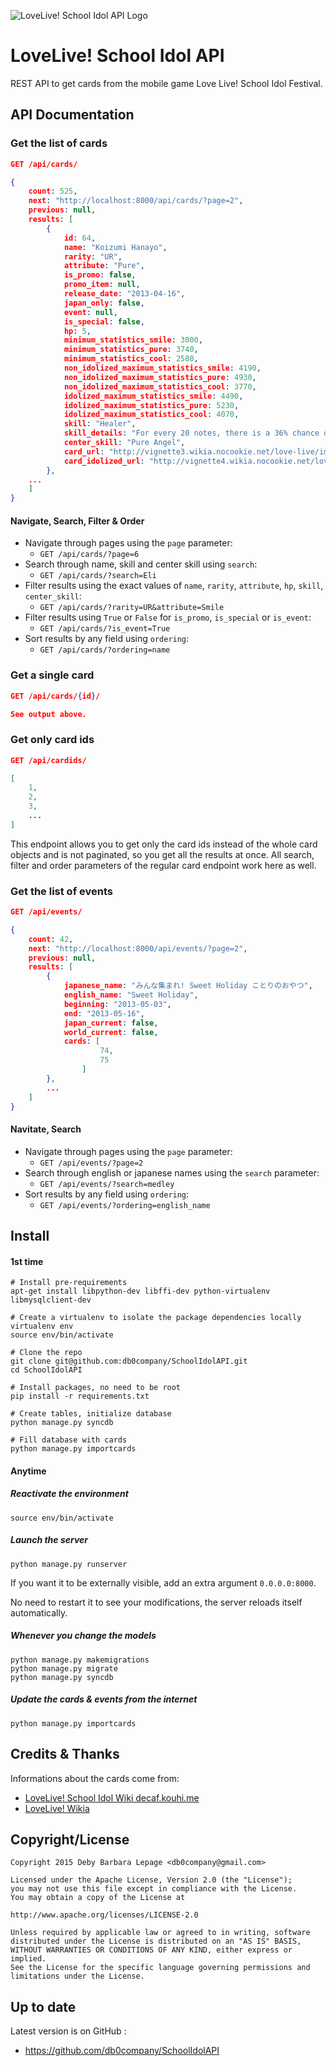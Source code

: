 ![LoveLive! School Idol API Logo](http://i.imgur.com/iICRSYZ.png)

# LoveLive! School Idol API

REST API to get cards from the mobile game Love Live! School Idol Festival.

## API Documentation

### Get the list of cards

```json
GET /api/cards/

{
    count: 525,
    next: "http://localhost:8000/api/cards/?page=2",
    previous: null,
    results: [
        {
            id: 64,
            name: "Koizumi Hanayo",
            rarity: "UR",
            attribute: "Pure",
            is_promo: false,
            promo_item: null,
            release_date: "2013-04-16",
            japan_only: false,
            event: null,
            is_special: false,
            hp: 5,
            minimum_statistics_smile: 3000,
            minimum_statistics_pure: 3740,
            minimum_statistics_cool: 2580,
            non_idolized_maximum_statistics_smile: 4190,
            non_idolized_maximum_statistics_pure: 4930,
            non_idolized_maximum_statistics_cool: 3770,
            idolized_maximum_statistics_smile: 4490,
            idolized_maximum_statistics_pure: 5230,
            idolized_maximum_statistics_cool: 4070,
            skill: "Healer",
            skill_details: "For every 20 notes, there is a 36% chance of recovering players HP by 3. (Level 1)",
            center_skill: "Pure Angel",
            card_url: "http://vignette3.wikia.nocookie.net/love-live/images/c/cf/UR_64_Hanayo_Initial_Ver..jpg/revision/latest?cb=20140717163233",
            card_idolized_url: "http://vignette4.wikia.nocookie.net/love-live/images/2/27/UR_64_Transformed_Hanayo_Initial_Ver..jpg/revision/latest?cb=20140717163233"
        },
	...
    ]
}

```

#### Navigate, Search, Filter & Order

* Navigate through pages using the `page` parameter:
  * `GET /api/cards/?page=6`
* Search through name, skill and center skill using `search`:
  * `GET /api/cards/?search=Eli`
* Filter results using the exact values of `name`, `rarity`, `attribute`, `hp`, `skill`, `center_skill`:
  * `GET /api/cards/?rarity=UR&attribute=Smile`
* Filter results using `True` or `False` for `is_promo`, `is_special` or `is_event`:
  * `GET /api/cards/?is_event=True`
* Sort results by any field using `ordering`:
  * `GET /api/cards/?ordering=name`

### Get a single card

```json
GET /api/cards/{id}/

See output above.
```

### Get only card ids

```json
GET /api/cardids/

[
    1,
    2,
    3,
    ...
]
```
This endpoint allows you to get only the card ids instead of the whole card objects
and is not paginated, so you get all the results at once.
All search, filter and order parameters of the regular card endpoint work here as well.

### Get the list of events

```json
GET /api/events/

{
    count: 42,
    next: "http://localhost:8000/api/events/?page=2",
    previous: null,
    results: [
        {
            japanese_name: "みんな集まれ! Sweet Holiday ことりのおやつ",
            english_name: "Sweet Holiday",
            beginning: "2013-05-03",
            end: "2013-05-16",
            japan_current: false,
            world_current: false,
            cards: [
                    74,
                    75
                ]
        },
        ...
    ]
}
```

#### Navitate, Search

* Navigate through pages using the `page` parameter:
  * `GET /api/events/?page=2`
* Search through english or japanese names using the `search` parameter:
  * `GET /api/events/?search=medley`
* Sort results by any field using `ordering`:
  * `GET /api/events/?ordering=english_name`

## Install

#### 1st time

```shell
# Install pre-requirements
apt-get install libpython-dev libffi-dev python-virtualenv libmysqlclient-dev

# Create a virtualenv to isolate the package dependencies locally
virtualenv env
source env/bin/activate

# Clone the repo
git clone git@github.com:db0company/SchoolIdolAPI.git
cd SchoolIdolAPI

# Install packages, no need to be root
pip install -r requirements.txt

# Create tables, initialize database
python manage.py syncdb

# Fill database with cards
python manage.py importcards
```

#### Anytime

##### Reactivate the environment
```shell
source env/bin/activate
```

##### Launch the server

```shell
python manage.py runserver
```
If you want it to be externally visible, add an extra argument `0.0.0.0:8000`.

No need to restart it to see your modifications, the server reloads itself automatically.

##### Whenever you change the models

```shell
python manage.py makemigrations
python manage.py migrate
python manage.py syncdb
```

##### Update the cards & events from the internet

```shell
python manage.py importcards
```

## Credits & Thanks

Informations about the cards come from:
* [LoveLive! School Idol Wiki decaf.kouhi.me](http://decaf.kouhi.me/lovelive/)
* [LoveLive! Wikia](http://love-live.wikia.com/wiki/Main_Page)

## Copyright/License

    Copyright 2015 Deby Barbara Lepage <db0company@gmail.com>
    
    Licensed under the Apache License, Version 2.0 (the "License");
    you may not use this file except in compliance with the License.
    You may obtain a copy of the License at
    
    http://www.apache.org/licenses/LICENSE-2.0

    Unless required by applicable law or agreed to in writing, software
    distributed under the License is distributed on an "AS IS" BASIS,
    WITHOUT WARRANTIES OR CONDITIONS OF ANY KIND, either express or implied.
    See the License for the specific language governing permissions and
    limitations under the License.    


## Up to date

Latest version is on GitHub :
* https://github.com/db0company/SchoolIdolAPI
